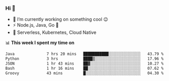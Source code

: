 ### Hi 👋

<!--
**nodejh/nodejh** is a ✨ _special_ ✨ repository because its `README.md` (this file) appears on your GitHub profile.

Here are some ideas to get you started:

- 🔭 I’m currently working on ...
- 🌱 I’m currently learning ...
- 👯 I’m looking to collaborate on ...
- 🤔 I’m looking for help with ...
- 💬 Ask me about ...
- 📫 How to reach me: ...
- 😄 Pronouns: ...
- ⚡ Fun fact: ...
-->

- 🔭 I’m currently working on something cool :wink:
- ⚡ Node.js, Java, Go :thought_balloon:
- 🤖 Serverless, Kubernetes, Cloud Native

📊 **This week I spent my time on**

<!--START_SECTION:waka-->

```txt
Java              7 hrs 20 mins   ███████████░░░░░░░░░░░░░░   43.79 %
Python            3 hrs           ████▒░░░░░░░░░░░░░░░░░░░░   17.96 %
JSON              1 hr 43 mins    ██▓░░░░░░░░░░░░░░░░░░░░░░   10.27 %
Bash              1 hr 16 mins    ██░░░░░░░░░░░░░░░░░░░░░░░   07.62 %
Groovy            43 mins         █░░░░░░░░░░░░░░░░░░░░░░░░   04.30 %
```

<!--END_SECTION:waka-->


<!--
:traffic_light: **Visitors**

![visitors](https://visitor-badge.glitch.me/badge?page_id=nodejh.nodejh)
-->
